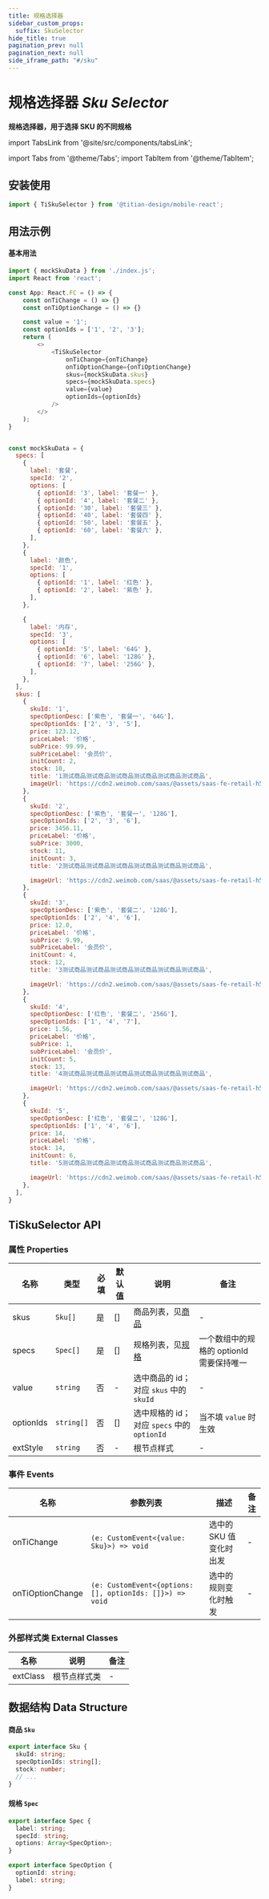 ```yaml
---
title: 规格选择器
sidebar_custom_props:
  suffix: SkuSelector
hide_title: true
pagination_prev: null
pagination_next: null
side_iframe_path: "#/sku"
---
```


# 规格选择器 _Sku Selector_

**规格选择器，用于选择 SKU 的不同规格**

import TabsLink from '@site/src/components/tabsLink';

import Tabs from '@theme/Tabs';
import TabItem from '@theme/TabItem';

<TabsLink id="tiskuselector-api" />

## 安装使用

```ts showLineNumbers
import { TiSkuSelector } from '@titian-design/mobile-react';
```

## 用法示例
#### 基本用法



<Tabs>
<TabItem value="tsx" label="index.tsx">

```typescript tsx showLineNumbers
import { mockSkuData } from './index.js';
import React from 'react';

const App: React.FC = () => {
    const onTiChange = () => {}
    const onTiOptionChange = () => {}

    const value = '1';
    const optionIds = ['1', '2', '3'];
    return (
        <>
            <TiSkuSelector
                onTiChange={onTiChange}
                onTiOptionChange={onTiOptionChange}
                skus={mockSkuData.skus}
                specs={mockSkuData.specs}
                value={value}
                optionIds={optionIds}
            />
        </>
    );
}
```

</TabItem>
<TabItem value="js" label="index.js">

```js showLineNumbers

const mockSkuData = {
  specs: [
    {
      label: '套餐',
      specId: '2',
      options: [
        { optionId: '3', label: '套餐一' },
        { optionId: '4', label: '套餐二' },
        { optionId: '30', label: '套餐三' },
        { optionId: '40', label: '套餐四' },
        { optionId: '50', label: '套餐五' },
        { optionId: '60', label: '套餐六' },
      ],
    },
    {
      label: '颜色',
      specId: '1',
      options: [
        { optionId: '1', label: '红色' },
        { optionId: '2', label: '紫色' },
      ],
    },

    {
      label: '内存',
      specId: '3',
      options: [
        { optionId: '5', label: '64G' },
        { optionId: '6', label: '128G' },
        { optionId: '7', label: '256G' },
      ],
    },
  ],
  skus: [
    {
      skuId: '1',
      specOptionDesc: ['紫色', '套餐一', '64G'],
      specOptionIds: ['2', '3', '5'],
      price: 123.12,
      priceLabel: '价格',
      subPrice: 99.99,
      subPriceLabel: '会员价',
      initCount: 2,
      stock: 10,
      title: '1测试商品测试商品测试商品测试商品测试商品测试商品',
      imageUrl: 'https://cdn2.weimob.com/saas/@assets/saas-fe-retail-h5-stc/image/titian/placeholder.jpg',
    },
    {
      skuId: '2',
      specOptionDesc: ['紫色', '套餐一', '128G'],
      specOptionIds: ['2', '3', '6'],
      price: 3456.11,
      priceLabel: '价格',
      subPrice: 3000,
      stock: 11,
      initCount: 3,
      title: '2测试商品测试商品测试商品测试商品测试商品测试商品',

      imageUrl: 'https://cdn2.weimob.com/saas/@assets/saas-fe-retail-h5-stc/image/titian/placeholder.jpg',
    },
    {
      skuId: '3',
      specOptionDesc: ['紫色', '套餐二', '128G'],
      specOptionIds: ['2', '4', '6'],
      price: 12.0,
      priceLabel: '价格',
      subPrice: 9.99,
      subPriceLabel: '会员价',
      initCount: 4,
      stock: 12,
      title: '3测试商品测试商品测试商品测试商品测试商品测试商品',

      imageUrl: 'https://cdn2.weimob.com/saas/@assets/saas-fe-retail-h5-stc/image/titian/placeholder.jpg',
    },
    {
      skuId: '4',
      specOptionDesc: ['红色', '套餐二', '256G'],
      specOptionIds: ['1', '4', '7'],
      price: 1.56,
      priceLabel: '价格',
      subPrice: 1,
      subPriceLabel: '会员价',
      initCount: 5,
      stock: 13,
      title: '4测试商品测试商品测试商品测试商品测试商品测试商品',

      imageUrl: 'https://cdn2.weimob.com/saas/@assets/saas-fe-retail-h5-stc/image/titian/placeholder.jpg',
    },
    {
      skuId: '5',
      specOptionDesc: ['红色', '套餐二', '128G'],
      specOptionIds: ['1', '4', '6'],
      price: 14,
      priceLabel: '价格',
      stock: 14,
      initCount: 6,
      title: '5测试商品测试商品测试商品测试商品测试商品测试商品',

      imageUrl: 'https://cdn2.weimob.com/saas/@assets/saas-fe-retail-h5-stc/image/titian/placeholder.jpg',
    },
  ],
} 

```

</TabItem>
</Tabs>


## TiSkuSelector API

### 属性 **Properties**

| 名称      | 类型       | 必填 | 默认值 | 说明                                        | 备注                                     |
| --------- | ---------- | ---- | ------ | ------------------------------------------- | ---------------------------------------- |
| skus      | `Sku[]`    | 是   | []     | 商品列表，见[商品](#商品-sku)               | -                                        |
| specs     | `Spec[]`   | 是   | []     | 规格列表，见[规格](#规格-spec)              | 一个数组中的规格的 optionId 需要保持唯一 |
| value     | `string`   | 否   | -      | 选中商品的 id；对应 `skus` 中的 `skuId`     | -                                        |
| optionIds | `string[]` | 否   | []     | 选中规格的 id；对应 `specs` 中的 `optionId` | 当不填 `value` 时生效                    |
| extStyle  | `string`   | 否   | -      | 根节点样式                                  | -                                        |

### 事件 **Events**

| 名称             | 参数列表                                                 | 描述                    | 备注 |
| ---------------- | -------------------------------------------------------- | ----------------------- | ---- |
| onTiChange       | `(e: CustomEvent<{value: Sku}>) => void`                 | 选中的 SKU 值变化时出发 | -    |
| onTiOptionChange | `(e: CustomEvent<{options: [], optionIds: []}>) => void` | 选中的规则变化时触发    | -    |

### 外部样式类 **External Classes**

| 名称     | 说明         | 备注 |
| -------- | ------------ | ---- |
| extClass | 根节点样式类 | -    |

## 数据结构 **Data Structure**

#### 商品 `Sku`

```typescript showLineNumbers
export interface Sku {
  skuId: string;
  specOptionIds: string[];
  stock: number;
  // ...
}
```

#### 规格 `Spec`

```typescript showLineNumbers
export interface Spec {
  label: string;
  specId: string;
  options: Array<SpecOption>;
}

export interface SpecOption {
  optionId: string;
  label: string;
}
```